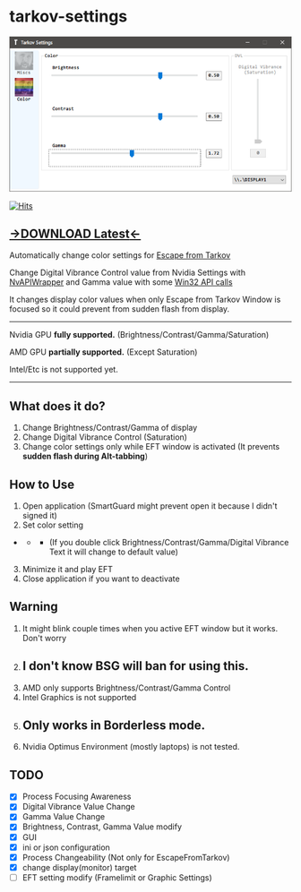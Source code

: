 # tarkov-settings
![screenshot](./1.png)

[![Hits](https://hits.seeyoufarm.com/api/count/incr/badge.svg?url=https%3A%2F%2Fgithub.com%2Fincheon-kim%2Ftarkov-settings&count_bg=%238C8C8C&title_bg=%23555555&icon=&icon_color=%23E7E7E7&title=hits&edge_flat=true)](https://hits.seeyoufarm.com)

## [->**DOWNLOAD Latest**<-](https://github.com/incheon-kim/tarkov-settings/releases/latest)

Automatically change color settings for [Escape from Tarkov](https://escapefromtarkov.com)

Change Digital Vibrance Control value from Nvidia Settings with [NvAPIWrapper](https://github.com/falahati/NvAPIWrapper) and Gamma value with some [Win32 API calls](https://docs.microsoft.com/en-us/windows/win32/api/wingdi/nf-wingdi-setdevicegammaramp)

It changes display color values when only Escape from Tarkov Window is focused so it could prevent from sudden flash from display.

--- 
Nvidia GPU **fully supported.** (Brightness/Contrast/Gamma/Saturation)

AMD GPU **partially supported.** (Except Saturation)

Intel/Etc is not supported yet.



---

## What does it do?
1. Change Brightness/Contrast/Gamma of display
2. Change Digital Vibrance Control (Saturation)
3. Change color settings only while EFT window is activated (It prevents **sudden flash during Alt-tabbing**)

## How to Use
1. Open application (SmartGuard might prevent open it because I didn't signed it)
2. Set color setting

*  *  * (If you double click Brightness/Contrast/Gamma/Digital Vibrance Text it will change to default value)

3. Minimize it and play EFT
4. Close application if you want to deactivate

## Warning
1. It might blink couple times when you active EFT window but it works. Don't worry
2. ## **I don't know BSG will ban for using this.**
3. AMD only supports Brightness/Contrast/Gamma Control
4. Intel Graphics is not supported
5. ## Only works in **Borderless mode.**
6. Nvidia Optimus Environment (mostly laptops) is not tested.

## TODO
- [x] Process Focusing Awareness
- [x] Digital Vibrance Value Change
- [x] Gamma Value Change
- [x] Brightness, Contrast, Gamma Value modify
- [x] GUI
- [x] ini or json configuration
- [x] Process Changeability (Not only for EscapeFromTarkov)
- [x] change display(monitor) target
- [ ] EFT setting modify (Framelimit or Graphic Settings)
